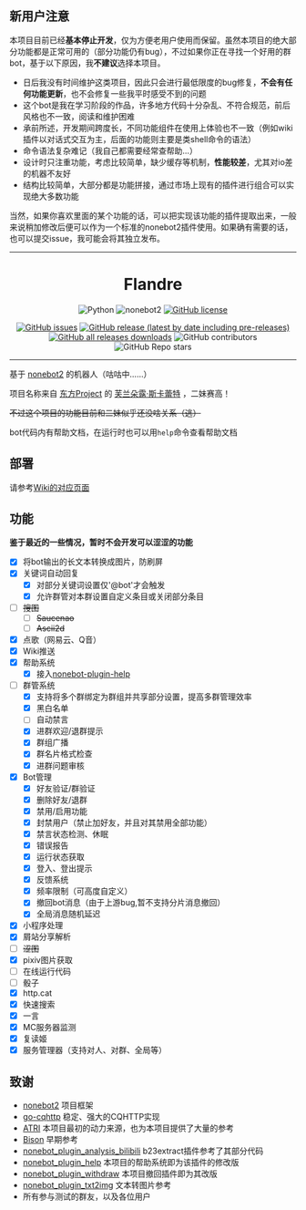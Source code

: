 ## 新用户注意

本项目目前已经**基本停止开发**，仅为方便老用户使用而保留。虽然本项目的绝大部分功能都是正常可用的（部分功能仍有bug），不过如果你正在寻找一个好用的群bot，基于以下原因，我**不建议**选择本项目。

* 日后我没有时间维护这类项目，因此只会进行最低限度的bug修复，**不会有任何功能更新**，也不会修复一些我平时感受不到的问题
* 这个bot是我在学习阶段的作品，许多地方代码十分杂乱、不符合规范，前后风格也不一致，阅读和维护困难
* 承前所述，开发期间跨度长，不同功能组件在使用上体验也不一致（例如wiki插件以对话式交互为主，后面的功能则主要是类shell命令的语法）
* 命令语法复杂难记（我自己都需要经常查帮助...）
* 设计时只注重功能，考虑比较简单，缺少缓存等机制，**性能较差**，尤其对io差的机器不友好
* 结构比较简单，大部分都是功能拼接，通过市场上现有的插件进行组合可以实现绝大多数功能

当然，如果你喜欢里面的某个功能的话，可以把实现该功能的插件提取出来，一般来说稍加修改后便可以作为一个标准的nonebot2插件使用。如果确有需要的话，也可以提交issue，我可能会将其独立发布。

------

<div align="center">

# Flandre

![Python](https://img.shields.io/badge/python-3.10%2B-lightgrey)
![nonebot2](https://img.shields.io/badge/nonebot2-2.0.0b2-yellowgreen)
[![GitHub license](https://img.shields.io/github/license/KoishiMoe/Flandre)](https://github.com/KoishiMoe/Flandre/blob/main/LICENSE)

[![GitHub issues](https://img.shields.io/github/issues/KoishiMoe/FLandre)](https://github.com/KoishiMoe/Flandre/issues)
[![GitHub release (latest by date including pre-releases)](https://img.shields.io/github/v/release/KoishiMoe/Flandre?include_prereleases)](https://github.com/KoishiMoe/Flandre/releases)
[![GitHub all releases downloads](https://img.shields.io/github/downloads/KoishiMoe/Flandre/total)](https://github.com/KoishiMoe/Flandre/releases)
![GitHub contributors](https://img.shields.io/github/contributors/KoishiMoe/Flandre)
![GitHub Repo stars](https://img.shields.io/github/stars/KoishiMoe/Flandre?style=social)

</div>

-----

基于 [nonebot2](https://github.com/nonebot/nonebot2) 的机器人（咕咕中……）

项目名称来自 [东方Project](https://zh.moegirl.org.cn/zh-cn/%E4%B8%9C%E6%96%B9Project) 的 [芙兰朵露·斯卡蕾特](https://zh.moegirl.org.cn/%E8%8A%99%E5%85%B0%E6%9C%B5%E9%9C%B2%C2%B7%E6%96%AF%E5%8D%A1%E8%95%BE%E7%89%B9) ，二妹赛高！

~~不过这个项目的功能目前和二妹似乎还没啥关系（逃）~~

bot代码内有帮助文档，在运行时也可以用`help`命令查看帮助文档

## 部署
请参考[Wiki的对应页面](https://github.com/KoishiMoe/Flandre/wiki/%E9%83%A8%E7%BD%B2)

## 功能
**鉴于最近的一些情况，暂时不会开发可以涩涩的功能**
- [x] 将bot输出的长文本转换成图片，防刷屏
- [x] 关键词自动回复
  - [x] 对部分关键词设置仅'@bot'才会触发
  - [x] 允许群管对本群设置自定义条目或关闭部分条目
- [ ] ~~搜图~~
  - [ ] ~~Saucenao~~
  - [ ] ~~Ascii2d~~
- [x] 点歌（网易云、Q音）
- [x] Wiki推送
- [x] 帮助系统
  - [x] 接入[nonebot-plugin-help](https://github.com/XZhouQD/nonebot-plugin-help)
- [ ] 群管系统
  - [x] 支持将多个群绑定为群组并共享部分设置，提高多群管理效率
  - [x] 黑白名单
  - [ ] 自动禁言
  - [x] 进群欢迎/退群提示
  - [x] 群组广播
  - [x] 群名片格式检查
  - [x] 进群问题审核
- [x] Bot管理
  - [x] 好友验证/群验证
  - [x] 删除好友/退群
  - [x] 禁用/启用功能
  - [x] 封禁用户（禁止加好友，并且对其禁用全部功能）
  - [x] 禁言状态检测、休眠
  - [x] 错误报告
  - [x] 运行状态获取
  - [x] 登入、登出提示
  - [x] 反馈系统
  - [x] 频率限制（可高度自定义）
  - [x] 撤回bot消息（由于上游bug,暂不支持分片消息撤回）
  - [x] 全局消息随机延迟
- [x] 小程序处理
- [x] 屑站分享解析
- [ ] ~~涩图~~
- [x] pixiv图片获取
- [ ] 在线运行代码
- [ ] 骰子
- [x] http.cat
- [x] 快速搜索
- [x] 一言
- [x] MC服务器监测
- [x] 复读姬
- [x] 服务管理器（支持对人、对群、全局等）

## 致谢
* [nonebot2](https://github.com/nonebot/nonebot2) 项目框架
* [go-cqhttp](https://github.com/Mrs4s/go-cqhttp) 稳定、强大的CQHTTP实现
* [ATRI](https://github.com/Kyomotoi/ATRI) 本项目最初的动力来源，也为本项目提供了大量的参考
* [Bison](https://github.com/felinae98/nonebot-bison) 早期参考
* [nonebot_plugin_analysis_bilibili](https://github.com/mengshouer/nonebot_plugin_analysis_bilibili) b23extract插件参考了其部分代码
* [nonebot_plugin_help](https://github.com/XZhouQD/nonebot-plugin-help) 本项目的帮助系统即为该插件的修改版
* [nonebot_plugin_withdraw](https://github.com/MeetWq/nonebot-plugin-withdraw) 本项目撤回插件即为其改版
* [nonebot_plugin_txt2img](https://github.com/mobyw/nonebot-plugin-txt2img) 文本转图片参考
* 所有参与测试的群友，以及各位用户
